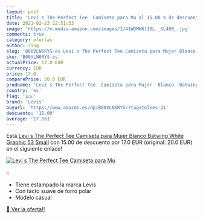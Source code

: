 ```yaml
---
layout: post
title: 'Levi s The Perfect Tee  Camiseta para Mu al 15.00 % de descuento'
date: 2021-02-23 22:51:33
image: 'https://m.media-amazon.com/images/I/41WDMW6l10L._SL400_.jpg'
comments: true
category: ofertas
author: ring
slug: 'B00VLN6RYS-es Levi s The Perfect Tee Camiseta para Mujer Blanco Batwing...'
sku: 'B00VLN6RYS-es'
actualPrice: 17.0 EUR
currency: EUR
price: 17.0
comparePrice: 20.0 EUR
prodname: 'Levi s The Perfect Tee  Camiseta para Mujer  Blanco  Batwing White Graphic 53   Small'
country: 'es'
flag: '🇪🇸'
brand: 'Levis'
buyurl: 'https://www.amazon.es/dp/B00VLN6RYS/?tag=tolees-21'
descuento: '15.00'
average: '17.661'
---
```


Está [Levi s The Perfect Tee  Camiseta para Mujer  Blanco  Batwing White Graphic 53   Small](https://www.amazon.es/dp/B00VLN6RYS/?tag=tolees-21) con 15.00 de descuento por 17.0 EUR (original: 20.0 EUR) en el siguiente enlace!

[![Levi s The Perfect Tee  Camiseta para Mu](https://m.media-amazon.com/images/I/41WDMW6l10L._SL400_.jpg)](https://www.amazon.es/dp/B00VLN6RYS/?tag=tolees-21)

ℹ️:

- Tiene estampado la marca Levis
- Con tacto suave de forro polar
- Modelo casual

[🛒 Ver la oferta!!](https://www.amazon.es/dp/B00VLN6RYS/?tag=tolees-21)

